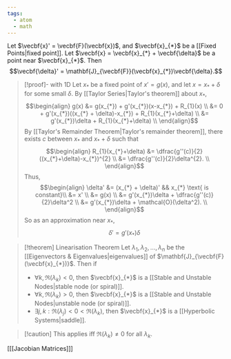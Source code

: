```yaml
---
tags:
  - atom
  - math
---
```

Let $\vecbf{x}' = \vecbf{F}(\vecbf{x})$, and $\vecbf{x}_{*}$ be a [[Fixed Points|fixed point]]. Let $\vecbf{x} = \vecbf{x}_{*} + \vecbf{\delta}$ be a point near $\vecbf{x}_{*}$. Then
$$\vecbf{\delta}' = \mathbf{J}_{\vecbf{F}}(\vecbf{x}_{*})\vecbf{\delta}.$$
> [!proof]- with 1D
> Let $x_{*}$ be a fixed point of $x' = g(x)$, and let $x = x_{*} + \delta$ for some small $\delta$. By [[Taylor Series|Taylor's theorem]] about $x_{*}$,
> $$\begin{align}
> 	g(x) &= g(x_{*}) + g'(x_{*})(x-x_{*}) + R_{1}(x) \\
> 	&= 0 + g'(x_{*})((x_{*} + \delta)-x_{*}) + R_{1}(x_{*}+\delta) \\
> 	&= g'(x_{*})\delta + R_{1}(x_{*}+\delta) \\
> \end{align}$$
> By [[Taylor's Remainder Theorem|Taylor's remainder theorem]], there exists $c$ between $x_{*}$ and $x_{*}+\delta$ such that
> $$\begin{align}
> 	R_{1}(x_{*}+\delta) &= \dfrac{g''(c)}{2}((x_{*}+\delta)-x_{*})^{2} \\
> 	&= \dfrac{g''(c)}{2}\delta^{2}. \\
> \end{align}$$
> Thus,
> $$\begin{align}
> 	\delta' &= (x_{*} + \delta)' && x_{*} \text{ is constant}\\
> 	&= x' \\
> 	&= g(x) \\
> 	&= g'(x_{*})\delta + \dfrac{g''(c)}{2}\delta^2 \\
> 	&= g'(x_{*})\delta + \mathcal{O}(\delta^2). \\
> \end{align}$$
> So as an approximation near $x_{*}$,
> $$\delta' = g'(x_{*})\delta$$

> [!theorem] Linearisation Theorem
> Let $\lambda_{1},\lambda_{2},\dots,\lambda_{n}$ be the [[Eigenvectors & Eigenvalues|eigenvalues]] of $\mathbf{J}_{\vecbf{F}(\vecbf{x}_{*})}$. Then if
> - $\forall k, \Re(\lambda_{k}) < 0$, then $\vecbf{x}_{*}$ is a [[Stable and Unstable Nodes|stable node (or spiral)]].
> - $\forall k, \Re(\lambda_{k}) > 0$, then $\vecbf{x}_{*}$ is a [[Stable and Unstable Nodes|unstable node (or spiral)]].
> - $\exists j,k : \Re(\lambda_{j}) < 0 < \Re(\lambda_{k})$, then $\vecbf{x}_{*}$ is a [[Hyperbolic Systems|saddle]].

> [!caution] This applies iff $\Re(\lambda_{k}) \ne 0$ for all $\lambda_{k}$.

\[[[Jacobian Matrices]]\]